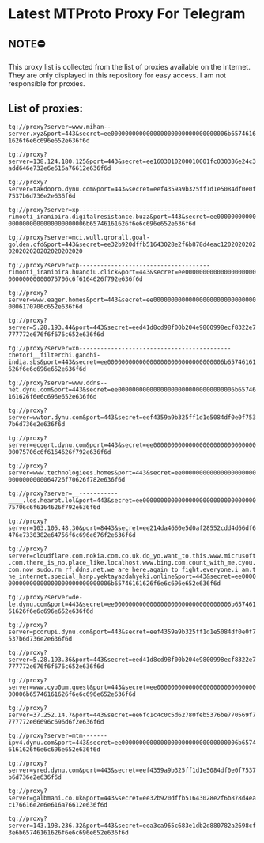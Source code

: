 # Latest MTProto Proxy For Telegram

## NOTE⛔

This proxy list is collected from the list of proxies available on the Internet. They are only displayed in this repository for easy access. I am not responsible for proxies.

## List of proxies:

`tg://proxy?server=www.mihan--server.xyz&port=443&secret=ee000000000000000000000000000000006b65746161626f6e6c696e652e636f6d`

`tg://proxy?server=138.124.180.125&port=443&secret=ee1603010200010001fc030386e24c3add646e732e6e616a76612e636f6d`

`tg://proxy?server=takdooro.dynu.com&port=443&secret=eef4359a9b325ff1d1e5084df0e0f7537b6d736e2e636f6d`

`tg://proxy?server=xp-------------------------------------rimooti_iranioira.digitalresistance.buzz&port=443&secret=ee000000000000000000000000000000006b65746161626f6e6c696e652e636f6d`

`tg://proxy?server=mci.wull.qrorall.goal-golden.cfd&port=443&secret=ee32b920dffb51643028e2f6b878d4eac1202020202020202020202020202020`

`tg://proxy?server=xp-------------------------------------rimooti_iranioira.huanqiu.click&port=443&secret=ee0000000000000000000000000000000075706c6f6164626f792e636f6d`

`tg://proxy?server=www.eager.homes&port=443&secret=ee000000000000000000000000000000006170706c652e636f6d`

`tg://proxy?server=5.28.193.44&port=443&secret=eed41d8cd98f00b204e9800998ecf8322e7777772e676f6f676c652e636f6d`

`tg://proxy?server=xn-------------------------------------------chetori__filterchi.gandhi-india.sbs&port=443&secret=ee000000000000000000000000000000006b65746161626f6e6c696e652e636f6d`

`tg://proxy?server=www.ddns--net.dynu.com&port=443&secret=ee000000000000000000000000000000006b65746161626f6e6c696e652e636f6d`

`tg://proxy?server=wwtor.dynu.com&port=443&secret=eef4359a9b325ff1d1e5084df0e0f7537b6d736e2e636f6d`

`tg://proxy?server=ecoert.dynu.com&port=443&secret=ee0000000000000000000000000000000075706c6f6164626f792e636f6d`

`tg://proxy?server=www.technologiees.homes&port=443&secret=ee0000000000000000000000000000000064726f70626f782e636f6d`

`tg://proxy?server=__-----------____.los.hearot.lol&port=443&secret=ee0000000000000000000000000000000075706c6f6164626f792e636f6d`

`tg://proxy?server=103.105.48.30&port=8443&secret=ee214da4660e5d0af28552cdd4d66df6476e7330382e64756f6c696e676f2e636f6d`

`tg://proxy?server=cloudflare.com.nokia.com.co.uk.do_yo.want_to.this.www.micrusoft.com.there_is_no.place_like.localhost.www.bing.com.count_with_me.cyou.com.now_sudo.rm_rf.ddns.net.we_are_here.again_to_fight.everyone.i_am.the_internet.special_hsnp.yektayazdahyeki.online&port=443&secret=ee000000000000000000000000000000006b65746161626f6e6c696e652e636f6d`

`tg://proxy?server=de-le.dynu.com&port=443&secret=ee000000000000000000000000000000006b65746161626f6e6c696e652e636f6d`

`tg://proxy?server=pcorupi.dynu.com&port=443&secret=eef4359a9b325ff1d1e5084df0e0f7537b6d736e2e636f6d`

`tg://proxy?server=5.28.193.36&port=443&secret=eed41d8cd98f00b204e9800998ecf8322e7777772e676f6f676c652e636f6d`

`tg://proxy?server=www.cyo0um.quest&port=443&secret=ee000000000000000000000000000000006b65746161626f6e6c696e652e636f6d`

`tg://proxy?server=37.252.14.7&port=443&secret=ee6fc1c4c0c5d62780feb5376be770569f7777772e66696c696d6f2e636f6d`

`tg://proxy?server=mtm-------ipv4.dynu.com&port=443&secret=ee000000000000000000000000000000006b65746161626f6e6c696e652e636f6d`

`tg://proxy?server=yred.dynu.com&port=443&secret=eef4359a9b325ff1d1e5084df0e0f7537b6d736e2e636f6d`

`tg://proxy?server=galbmani.co.uk&port=443&secret=ee32b920dffb51643028e2f6b878d4eac176616e2e6e616a76612e636f6d`

`tg://proxy?server=143.198.236.32&port=443&secret=eea3ca965c683e1db2d880782a2698cf3e6b65746161626f6e6c696e652e636f6d`

